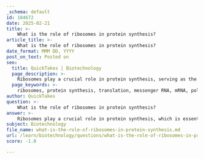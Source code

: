 ```yaml
---
_schema: default
id: 184672
date: 2025-02-21
title: >-
    What is the role of ribosomes in protein synthesis?
article_title: >-
    What is the role of ribosomes in protein synthesis?
date_format: MMM DD, YYYY
post_on_text: Posted on
seo:
  title: QuickTakes | Biotechnology
  page_description: >-
    Ribosomes play a crucial role in protein synthesis, serving as the site for translating mRNA into polypeptide chains through codon reading and peptide bond formation, essential for cellular function and development.
  page_keywords: >-
    ribosomes, protein synthesis, translation, messenger RNA, mRNA, polypeptide chains, amino acids, peptide bond formation, ribosomal RNA, rRNA, free ribosomes, bound ribosomes, endoplasmic reticulum, rough ER, cellular function, transcription, codons, transfer RNA, tRNA
author: QuickTakes
question: >-
    What is the role of ribosomes in protein synthesis?
answer: >-
    Ribosomes play a crucial role in protein synthesis, which is essential for cellular function and organismal development. They are the sites where the translation of messenger RNA (mRNA) into polypeptide chains occurs. The process of protein synthesis can be broken down into two main stages: transcription and translation.\n\n### Role of Ribosomes in Protein Synthesis\n\n1. **Translation**: Ribosomes are responsible for translating the genetic code carried by mRNA into a sequence of amino acids, forming a polypeptide chain. This process begins after transcription, where mRNA is synthesized from a DNA template. The mRNA then exits the nucleus and enters the cytoplasm, where ribosomes are located.\n\n2. **Reading Codons**: Ribosomes read the sequence of codons (three-nucleotide sequences) in the mRNA. Each codon corresponds to a specific amino acid, and the ribosome facilitates the assembly of these amino acids into a protein.\n\n3. **Peptide Bond Formation**: Ribosomes consist of ribosomal RNA (rRNA) and proteins, forming two subunits (large and small). The rRNA plays a crucial role in catalyzing the formation of peptide bonds between amino acids, linking them together to form a polypeptide chain.\n\n4. **Alignment of mRNA and tRNA**: During translation, ribosomes ensure the proper alignment of mRNA and transfer RNA (tRNA), which carries the corresponding amino acids. This alignment is essential for accurate protein synthesis.\n\n### Types of Ribosomes\n\nRibosomes can be classified into two main types based on their location and function:\n\n1. **Free Ribosomes**: These ribosomes float freely in the cytoplasm and primarily synthesize proteins that function within the cytosol. The proteins produced by free ribosomes typically remain in the cytoplasm and are involved in various metabolic processes.\n\n2. **Bound Ribosomes**: These ribosomes are attached to the endoplasmic reticulum (ER), forming rough ER. They synthesize proteins that are either secreted from the cell, incorporated into the cell's plasma membrane, or sent to an organelle.\n\n### Summary\n\nIn summary, ribosomes are essential for protein synthesis, acting as the site where mRNA is translated into proteins. This process is vital for various cellular functions, including growth, repair, and the regulation of biological activities. The ability of ribosomes to read mRNA and assemble amino acids into proteins is fundamental to the life of the cell and the organism as a whole.
subject: Biotechnology
file_name: what-is-the-role-of-ribosomes-in-protein-synthesis.md
url: /learn/biotechnology/questions/what-is-the-role-of-ribosomes-in-protein-synthesis
score: -1.0

---
```


&nbsp;